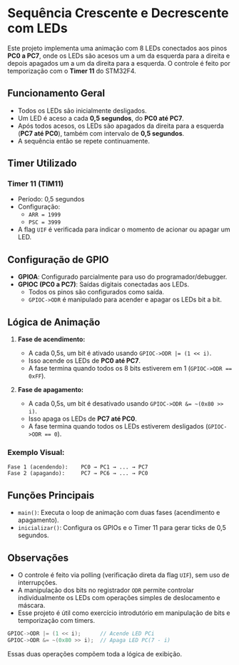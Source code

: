 # Sequência Crescente e Decrescente com LEDs

Este projeto implementa uma animação com 8 LEDs conectados aos pinos **PC0 a PC7**, onde os LEDs são acesos um a um da esquerda para a direita e depois apagados um a um da direita para a esquerda. O controle é feito por temporização com o **Timer 11** do STM32F4.

## Funcionamento Geral

- Todos os LEDs são inicialmente desligados.
- Um LED é aceso a cada **0,5 segundos**, do **PC0 até PC7**.
- Após todos acesos, os LEDs são apagados da direita para a esquerda (**PC7 até PC0**), também com intervalo de **0,5 segundos**.
- A sequência então se repete continuamente.

## Timer Utilizado

### Timer 11 (TIM11)

- Período: 0,5 segundos
- Configuração:
  - `ARR = 1999`
  - `PSC = 3999`
- A flag `UIF` é verificada para indicar o momento de acionar ou apagar um LED.

## Configuração de GPIO

- **GPIOA**: Configurado parcialmente para uso do programador/debugger.
- **GPIOC (PC0 a PC7)**: Saídas digitais conectadas aos LEDs.
  - Todos os pinos são configurados como saída.
  - `GPIOC->ODR` é manipulado para acender e apagar os LEDs bit a bit.

## Lógica de Animação

1. **Fase de acendimento:**
   - A cada 0,5s, um bit é ativado usando `GPIOC->ODR |= (1 << i)`.
   - Isso acende os LEDs de **PC0 até PC7**.
   - A fase termina quando todos os 8 bits estiverem em 1 (`GPIOC->ODR == 0xFF`).

2. **Fase de apagamento:**
   - A cada 0,5s, um bit é desativado usando `GPIOC->ODR &= ~(0x80 >> i)`.
   - Isso apaga os LEDs de **PC7 até PC0**.
   - A fase termina quando todos os LEDs estiverem desligados (`GPIOC->ODR == 0`).

### Exemplo Visual:

```
Fase 1 (acendendo):    PC0 → PC1 → ... → PC7
Fase 2 (apagando):     PC7 → PC6 → ... → PC0
```

## Funções Principais

- `main()`: Executa o loop de animação com duas fases (acendimento e apagamento).
- `inicializar()`: Configura os GPIOs e o Timer 11 para gerar ticks de 0,5 segundos.

## Observações

- O controle é feito via polling (verificação direta da flag `UIF`), sem uso de interrupções.
- A manipulação dos bits no registrador `ODR` permite controlar individualmente os LEDs com operações simples de deslocamento e máscara.
- Esse projeto é útil como exercício introdutório em manipulação de bits e temporização com timers.

```c
GPIOC->ODR |= (1 << i);      // Acende LED PCi
GPIOC->ODR &= ~(0x80 >> i);  // Apaga LED PC(7 - i)
```

Essas duas operações compõem toda a lógica de exibição.
